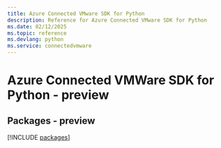 ```yaml
---
title: Azure Connected VMware SDK for Python
description: Reference for Azure Connected VMware SDK for Python
ms.date: 02/12/2025
ms.topic: reference
ms.devlang: python
ms.service: connectedvmware
---
```

# Azure Connected VMWare SDK for Python - preview
## Packages - preview
[!INCLUDE [packages](connected-vmware-index.md)]